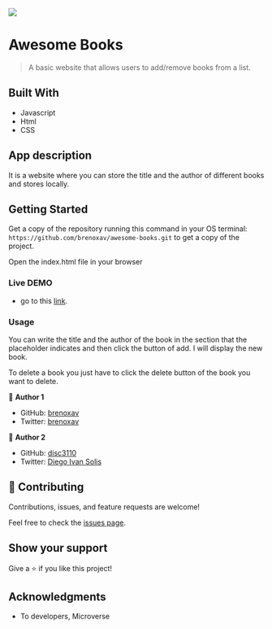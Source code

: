 ![](https://img.shields.io/badge/Microverse-blueviolet)

# Awesome Books

> A basic website that allows users to add/remove books from a list.



## Built With

- Javascript
- Html
- CSS

## App description
It is a website where you can store the title and the author of different books and stores locally.


## Getting Started
Get a copy of the repository running this command in your OS terminal: `https://github.com/brenoxav/awesome-books.git` to get a copy of the project.


Open the index.html file in your browser


### Live DEMO

- go to this [link](http://brenoxavier.com/awesome-books/).

### Usage

You can write the title and the author of the book in the section that the placeholder indicates and then click the button of add. I will display the new book.

To delete a book you just have to click the delete button of the book you want to delete.



👤 **Author 1**

- GitHub: [brenoxav](https://github.com/brenoxav)
- Twitter: [brenoxav](https://twitter.com/brenoxav)

👤 **Author 2**

- GitHub: [disc3110](https://github.com/disc3110)
- Twitter: [Diego Ivan Solis](https://twitter.com/disc3110)

## 🤝 Contributing

Contributions, issues, and feature requests are welcome!

Feel free to check the [issues page](https://github.com/brenoxav/awesome-books/issues).

## Show your support

Give a ⭐️ if you like this project!

## Acknowledgments

- To developers, Microverse
